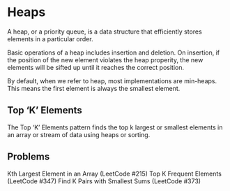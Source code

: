 # Heaps

A heap, or a priority queue, is a data structure that efficiently stores elements in a particular order.

Basic operations of a heap includes insertion and deletion. On insertion, if the position of the new element violates the heap properity, the new elements will be sifted up until it reaches the correct position.

By default, when we refer to heap, most implementations are min-heaps. This means the first element is always the smallest element.

## Top ‘K’ Elements

The Top ‘K’ Elements pattern finds the top k largest or smallest elements in an array or stream of data using heaps or sorting.

## Problems

Kth Largest Element in an Array (LeetCode #215)
Top K Frequent Elements (LeetCode #347)
Find K Pairs with Smallest Sums (LeetCode #373)
